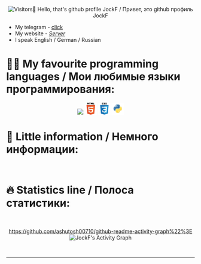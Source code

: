 <p align=center>
    <img alt="Visitors" src="https://visitor-badge.laobi.icu/badge?page_id=JockF%22/%3E
  </p>

  # 👋 Hello, that's github profile JockF / Привет, это github профиль JockF

  - My telegram - [click](https://t.me/JockMLTIME)
  - My website - [*Server*](http:/ml-time.xyz)
  - I speak English / German / Russian


  # 👨‍💻 My favourite programming languages / Мои любимые языки программирования:
  <p align=center>
  <img height="32" src="https://raw.githubusercontent.com/github/explore/80688e429a7d4ef2fca1e82350fe8e3517d3494d/topics/visual-studio-code/visual-studio-code.png" />
  <img height="32" src="https://raw.githubusercontent.com/github/explore/80688e429a7d4ef2fca1e82350fe8e3517d3494d/topics/html/html.png" />
  <img height="32" src="https://raw.githubusercontent.com/github/explore/80688e429a7d4ef2fca1e82350fe8e3517d3494d/topics/css/css.png" />
  <img height="32" src="https://raw.githubusercontent.com/github/explore/80688e429a7d4ef2fca1e82350fe8e3517d3494d/topics/python/python.png" />
  </p>


  # 📘 Little information / Немного информации:
  <br>
  <p align=center>
    <a href="https://github.com/anuraghazra/github-readme-stats%22%3E
    <img height=145 align=center src="https://github-readme-stats.vercel.app/api/top-langs/?username=JockF&hide=c%23,powershell,java&title_color=2aa889&text_color=99d1ce&icon_color=2bbc8a&hide_border=true&bg_color=0c1014&langs_count=8&layout=compact" />
    </a>
    <a href="https://github.com/anuraghazra/github-readme-stats%22%3E<img align=center height=145 alt="JockF's Github Stats" src="https://denvercoder1-github-readme-stats.vercel.app/api?username=JockF&show_icons=true&count_private=true&theme=react&hide_border=true&bg_color=0D1117" /></a>
  </p>

  # 🔥 Statistics line / Полоса статистики:
  <br>
  <p align=center>
    <a href="https://github.com/DenverCoder1/github-readme-streak-stats%22%3E
      <img title="🔥 Get streak stats for your profile at git.io/streak-stats" alt="DenverCoder1's streak" src="https://github-readme-streak-stats.herokuapp.com/?user=JockF&theme=black-ice&hide_border=true&stroke=0000&background=0D1117&ring=60D9FA&fire=60D9FA&currStreakLabel=60D9FA%22/%3E
    </a>
  </p>

  <a href="https://github.com/ashutosh00710/github-readme-activity-graph%22%3E<img alt="JockF's Activity Graph" src="https://activity-graph.herokuapp.com/graph?username=JockF&bg_color=0D1117&color=5BCDEC&line=5BCDEC&point=FFFFFF&hide_border=true" /></a>

  <br>

  ---
